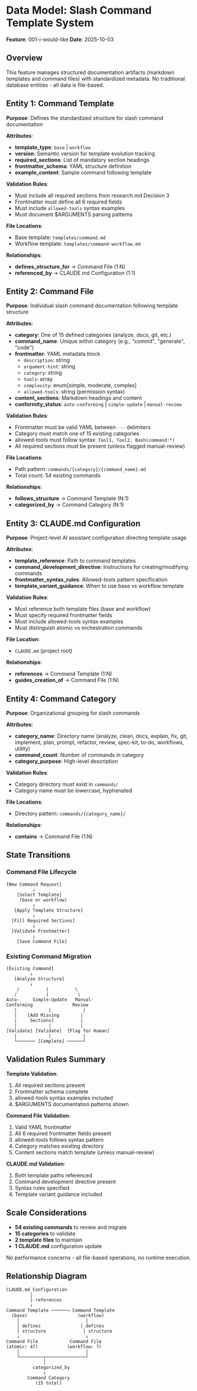 # Data Model: Slash Command Template System

**Feature**: 001-i-would-like
**Date**: 2025-10-03

## Overview

This feature manages structured documentation artifacts (markdown templates and command files) with standardized metadata.
No traditional database entities - all data is file-based.

## Entity 1: Command Template

**Purpose**: Defines the standardized structure for slash command documentation

**Attributes**:

- **template_type**: `base` | `workflow`
- **version**: Semantic version for template evolution tracking
- **required_sections**: List of mandatory section headings
- **frontmatter_schema**: YAML structure definition
- **example_content**: Sample command following template

**Validation Rules**:

- Must include all required sections from research.md Decision 3
- Frontmatter must define all 6 required fields
- Must include `allowed-tools` syntax examples
- Must document $ARGUMENTS parsing patterns

**File Locations**:

- Base template: `templates/command.md`
- Workflow template: `templates/command-workflow.md`

**Relationships**:

- **defines_structure_for** → Command File (1:N)
- **referenced_by** → CLAUDE.md Configuration (1:1)

## Entity 2: Command File

**Purpose**: Individual slash command documentation following template structure

**Attributes**:

- **category**: One of 15 defined categories (analyze, docs, git, etc.)
- **command_name**: Unique within category (e.g., "commit", "generate", "code")
- **frontmatter**: YAML metadata block
  - `description`: string
  - `argument-hint`: string
  - `category`: string
  - `tools`: array
  - `complexity`: enum[simple, moderate, complex]
  - `allowed-tools`: string (permission syntax)
- **content_sections**: Markdown headings and content
- **conformity_status**: `auto-conforming` | `simple-update` | `manual-review`

**Validation Rules**:

- Frontmatter must be valid YAML between `---` delimiters
- Category must match one of 15 existing categories
- allowed-tools must follow syntax: `Tool1, Tool2, Bash(command:*)`
- All required sections must be present (unless flagged manual-review)

**File Locations**:

- Path pattern: `commands/{category}/{command_name}.md`
- Total count: 54 existing commands

**Relationships**:

- **follows_structure** → Command Template (N:1)
- **categorized_by** → Command Category (N:1)

## Entity 3: CLAUDE.md Configuration

**Purpose**: Project-level AI assistant configuration directing template usage

**Attributes**:

- **template_reference**: Path to command templates
- **command_development_directive**: Instructions for creating/modifying commands
- **frontmatter_syntax_rules**: Allowed-tools pattern specification
- **template_variant_guidance**: When to use base vs workflow template

**Validation Rules**:

- Must reference both template files (base and workflow)
- Must specify required frontmatter fields
- Must include allowed-tools syntax examples
- Must distinguish atomic vs orchestration commands

**File Location**:

- `CLAUDE.md` (project root)

**Relationships**:

- **references** → Command Template (1:N)
- **guides_creation_of** → Command File (1:N)

## Entity 4: Command Category

**Purpose**: Organizational grouping for slash commands

**Attributes**:

- **category_name**: Directory name (analyze, clean, docs, explain, fix, git, implement, plan, prompt, refactor, review, spec-kit, to-do, workflows, utility)
- **command_count**: Number of commands in category
- **category_purpose**: High-level description

**Validation Rules**:

- Category directory must exist in `commands/`
- Category name must be lowercase, hyphenated

**File Locations**:

- Directory pattern: `commands/{category_name}/`

**Relationships**:

- **contains** → Command File (1:N)

## State Transitions

### Command File Lifecycle

```text
[New Command Request]
          ↓
    [Select Template]
     (base or workflow)
          ↓
   [Apply Template Structure]
          ↓
  [Fill Required Sections]
          ↓
  [Validate Frontmatter]
          ↓
    [Save Command File]
```

### Existing Command Migration

```text
[Existing Command]
         ↓
   [Analyze Structure]
         ↓
    /          |          \
   /           |           \
Auto-     Simple-Update   Manual-
Conforming               Review
   |            |            |
   |    [Add Missing        |
   |     Sections]          |
   |            |           |
[Validate] [Validate]  [Flag for Human]
   |            |            |
   └─────── [Complete] ──────┘
```

## Validation Rules Summary

**Template Validation**:

1. All required sections present
2. Frontmatter schema complete
3. allowed-tools syntax examples included
4. $ARGUMENTS documentation patterns shown

**Command File Validation**:

1. Valid YAML frontmatter
2. All 6 required frontmatter fields present
3. allowed-tools follows syntax pattern
4. Category matches existing directory
5. Content sections match template (unless manual-review)

**CLAUDE.md Validation**:

1. Both template paths referenced
2. Command development directive present
3. Syntax rules specified
4. Template variant guidance included

## Scale Considerations

- **54 existing commands** to review and migrate
- **15 categories** to validate
- **2 template files** to maintain
- **1 CLAUDE.md** configuration update

No performance concerns - all file-based operations, no runtime execution.

## Relationship Diagram

```text
CLAUDE.md Configuration
         │
         │ references
         ↓
Command Template ──────→ Command Template
  (base)                   (workflow)
    │                         │
    │ defines               │ defines
    │ structure              │ structure
    ↓                         ↓
Command File            Command File
(atomic: 47)           (workflow: 7)
    │                         │
    └─────────┬───────────────┘
              │
          categorized_by
              ↓
        Command Category
           (15 total)
```
